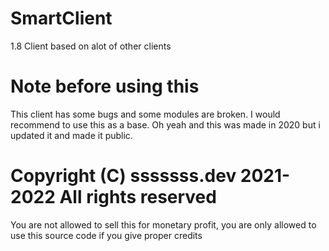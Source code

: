 # SmartClient
1.8 Client based on alot of other clients

# Note before using this
This client has some bugs and some modules are broken.
I would recommend to use this as a base.
Oh yeah and this was made in 2020 but i updated it
and made it public.

# Copyright (C) sssssss.dev 2021-2022 All rights reserved
You are not allowed to sell this for monetary profit, you are only allowed
to use this source code if you give proper credits
